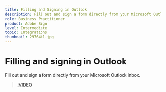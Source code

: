 ```yaml
---
title: Filling and Signing in Outlook
description: Fill out and sign a form directly from your Microsoft Outlook inbox
role: Business Practitioner
product: Adobe Sign
level: Intermediate
topic: Integrations
thumbnail: 29764t1.jpg
---
```


# Filling and signing in Outlook

Fill out and sign a form directly from your Microsoft Outlook inbox.

>[!VIDEO](https://video.tv.adobe.com/v/29764t1?hidetitle=true)
